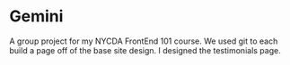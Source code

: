 # Gemini

A group project for my NYCDA FrontEnd 101 course. We used git to each build a page off of the base site design.
I designed the testimonials page. 
